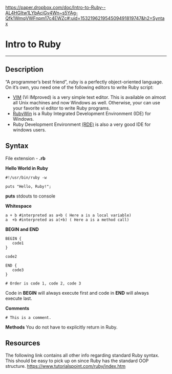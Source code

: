 https://paper.dropbox.com/doc/Intro-to-Ruby--AL4HGItw1LYbAcjGv4Wn~s5YAg-Qfk1WmqVWFnpm17c4EWZc#:uid=153219621954509491819747&h2=Syntax

# Intro to Ruby

----------


## Description

“A programmer’s best friend”, ruby is a perfectly object-oriented language. On it’s own, you need one of the following editors to write Ruby script:


- [VIM](http://vim.sourceforge.net/) (Vi IMproved) is a very simple text editor. This is available on almost all Unix machines and now Windows as well. Otherwise, your can use your favorite vi editor to write Ruby programs.
- [RubyWin](https://homepage1.nifty.com/markey/ruby/rubywin/index_e.html) is a Ruby Integrated Development Environment (IDE) for Windows.
- Ruby Development Environment [(RDE)](https://homepage2.nifty.com/sakazuki/rde_en/) is also a very good IDE for windows users.


## Syntax

File extension - **.rb**

**Hello World in Ruby**

    #!/usr/bin/ruby -w
    
    puts "Hello, Ruby!";

**puts** stdouts to console

**Whitespace**

    a + b #interpreted as a+b ( Here a is a local variable)
    a  +b #interpreted as a(+b) ( Here a is a method call)

**BEGIN and END**

    BEGIN {
       code1
    }
    
    code2
    
    END {
       code3
    }
    
    # Order is code 1, code 2, code 3

Code in **BEGIN** will always execute first and code in **END** will always execute last.

**Comments**

    # This is a comment.

**Methods**
You do not have to explicitly return in Ruby.


## Resources

The following link contains all other info regarding standard Ruby syntax. This should be easy to pick up on since Ruby has the standard OOP structure.
https://www.tutorialspoint.com/ruby/index.htm

